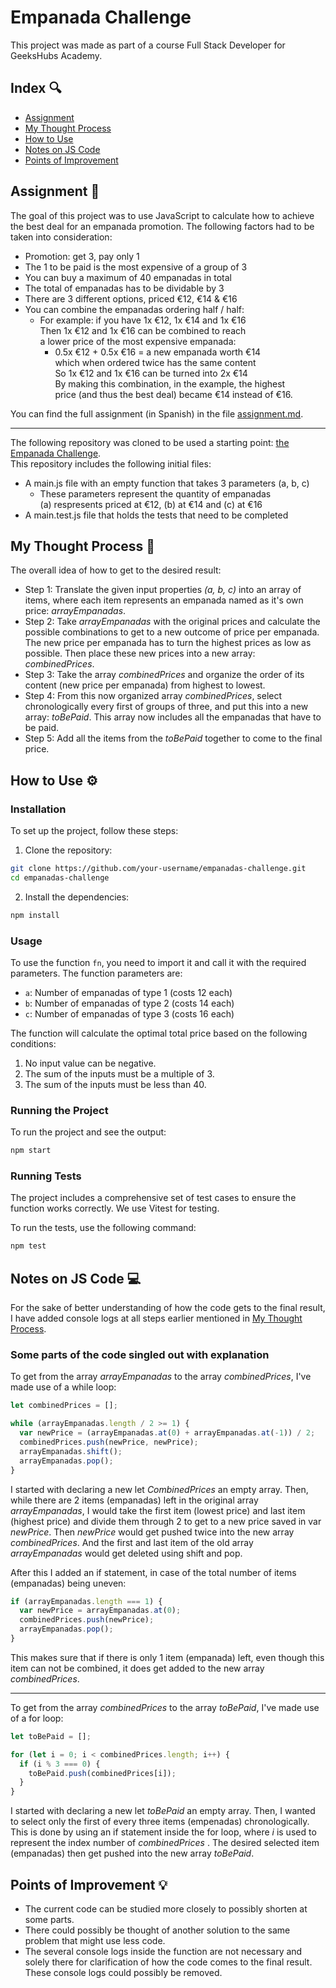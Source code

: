 # Empanada Challenge

This project was made as part of a course Full Stack Developer for GeeksHubs Academy.

## Index 🔍

- [Assignment](#assignment-)
- [My Thought Process](#my-thought-process-)
- [How to Use](#how-to-use-️)
- [Notes on JS Code](#notes-on-js-code-)
- [Points of Improvement](#points-of-improvement-)

## Assignment 📝

The goal of this project was to use JavaScript to calculate how to achieve the best deal for an empanada promotion. The following factors had to be taken into consideration:

- Promotion: get 3, pay only 1
- The 1 to be paid is the most expensive of a group of 3
- You can buy a maximum of 40 empanadas in total
- The total of empanadas has to be dividable by 3
- There are 3 different options, priced €12, €14 & €16
- You can combine the empanadas ordering half / half:
  - For example: if you have 1x €12, 1x €14 and 1x €16 <br>
    Then 1x €12 and 1x €16 can be combined to reach<br>
    a lower price of the most expensive empanada:<br>
    - 0.5x €12 + 0.5x €16 = a new empanada worth €14<br>
      which when ordered twice has the same content<br>
      So 1x €12 and 1x €16 can be turned into 2x €14<br>
      By making this combination, in the example, the highest <br>
      price (and thus the best deal) became €14 instead of €16.

You can find the full assignment (in Spanish) in the file [assignment.md](assignment.md).

---

The following repository was cloned to be used a starting point: [the Empanada Challenge](https://github.com/GeeksHubsAcademy/javascript-empanadas-challenge).<br>
This repository includes the following initial files:

- A main.js file with an empty function that takes 3 parameters (a, b, c)
  - These parameters represent the quantity of empanadas <br>
    (a) respresents priced at €12, (b) at €14 and (c) at €16
- A main.test.js file that holds the tests that need to be completed

## My Thought Process 💭

The overall idea of how to get to the desired result:

- Step 1: Translate the given input properties <i>(a, b, c)</i> into an array of items, where each item represents an empanada named as it's own price: <i>arrayEmpanadas</i>.
- Step 2: Take <i>arrayEmpanadas</i> with the original prices and calculate the possible combinations to get to a new outcome of price per empanada. The new price per empanada has to turn the highest prices as low as possible. Then place these new prices into a new array: <i>combinedPrices</i>.
- Step 3: Take the array <i>combinedPrices</i> and organize the order of its content (new price per empanada) from highest to lowest.
- Step 4: From this now organized array <i>combinedPrices</i>, select chronologically every first of groups of three, and put this into a new array: <i>toBePaid</i>. This array now includes all the empanadas that have to be paid.
- Step 5: Add all the items from the <i>toBePaid</i> together to come to the final price.

## How to Use ⚙️

### Installation

To set up the project, follow these steps:

1. Clone the repository:

```sh
git clone https://github.com/your-username/empanadas-challenge.git
cd empanadas-challenge
```

2. Install the dependencies:

```sh
npm install
```

### Usage

To use the function `fn`, you need to import it and call it with the required parameters. The function parameters are:

- `a`: Number of empanadas of type 1 (costs 12 each)
- `b`: Number of empanadas of type 2 (costs 14 each)
- `c`: Number of empanadas of type 3 (costs 16 each)

The function will calculate the optimal total price based on the following conditions:

1. No input value can be negative.
2. The sum of the inputs must be a multiple of 3.
3. The sum of the inputs must be less than 40.

### Running the Project

To run the project and see the output:

```sh
npm start
```

### Running Tests

The project includes a comprehensive set of test cases to ensure the function works correctly. We use Vitest for testing.

To run the tests, use the following command:

```sh
npm test
```

## Notes on JS Code 💻

For the sake of better understanding of how the code gets to the final result, I have added console logs at all steps earlier mentioned in [My Thought Process](#my-thought-process-).

### Some parts of the code singled out with explanation

To get from the array <i>arrayEmpanadas</i> to the array <i>combinedPrices</i>, I've made use of a while loop:

```javascript
let combinedPrices = [];

while (arrayEmpanadas.length / 2 >= 1) {
  var newPrice = (arrayEmpanadas.at(0) + arrayEmpanadas.at(-1)) / 2;
  combinedPrices.push(newPrice, newPrice);
  arrayEmpanadas.shift();
  arrayEmpanadas.pop();
}
```

I started with declaring a new let <i>CombinedPrices</i> an empty array.
Then, while there are 2 items (empanadas) left in the original array <i>arrayEmpanadas</i>, I would take the first item (lowest price) and last item (highest price) and divide them through 2 to get to a new price saved in var <i>newPrice</i>. Then <i>newPrice</i> would get pushed twice into the new array <i>combinedPrices</i>. And the first and last item of the old array <i>arrayEmpanadas</i> would get deleted using shift and pop.

After this I added an if statement, in case of the total number of items (empanadas) being uneven:

```javascript
if (arrayEmpanadas.length === 1) {
  var newPrice = arrayEmpanadas.at(0);
  combinedPrices.push(newPrice);
  arrayEmpanadas.pop();
}
```

This makes sure that if there is only 1 item (empanada) left, even though this item can not be combined, it does get added to the new array <i>combinedPrices</i>.

---

To get from the array <i>combinedPrices</i> to the array <i>toBePaid</i>, I've made use of a for loop:

```javascript
let toBePaid = [];

for (let i = 0; i < combinedPrices.length; i++) {
  if (i % 3 === 0) {
    toBePaid.push(combinedPrices[i]);
  }
}
```

I started with declaring a new let <i>toBePaid</i> an empty array. Then, I wanted to select only the first of every three items (empenadas) chronologically. This is done by using an if statement inside the for loop, where <i>i</i> is used to represent the index number of <i>combinedPrices</i> . The desired selected item (empanadas) then get pushed into the new array <i>toBePaid</i>.

## Points of Improvement 💡

- The current code can be studied more closely to possibly shorten at some parts.
- There could possibly be thought of another solution to the same problem that might use less code.
- The several console logs inside the function are not necessary and solely there for clarification of how the code comes to the final result. These console logs could possibly be removed.
